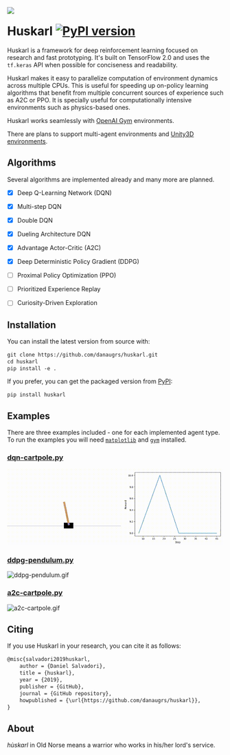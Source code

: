 <img align="left" src="https://github.com/danaugrs/huskarl/blob/master/logo.png">

# Huskarl [![PyPI version](https://badge.fury.io/py/huskarl.svg)](https://badge.fury.io/py/huskarl)

Huskarl is a framework for deep reinforcement learning focused on research and fast prototyping.
It's built on TensorFlow 2.0 and uses the `tf.keras` API when possible for conciseness and readability.

Huskarl makes it easy to parallelize computation of environment dynamics across multiple CPUs.
This is useful for speeding up on-policy learning algorithms that benefit from multiple concurrent sources of experience such as A2C or PPO.
It is specially useful for computationally intensive environments such as physics-based ones.

Huskarl works seamlessly with [OpenAI Gym](https://gym.openai.com/) environments.

There are plans to support multi-agent environments and [Unity3D environments](https://unity3d.ai).

## Algorithms

Several algorithms are implemented already and many more are planned.

* [x] Deep Q-Learning Network (DQN)
* [x] Multi-step DQN
* [x] Double DQN
* [x] Dueling Architecture DQN
* [x] Advantage Actor-Critic (A2C)
* [x] Deep Deterministic Policy Gradient (DDPG)
* [ ] Proximal Policy Optimization (PPO)
* [ ] Prioritized Experience Replay
* [ ] Curiosity-Driven Exploration


## Installation
You can install the latest version from source with:
```
git clone https://github.com/danaugrs/huskarl.git
cd huskarl
pip install -e .
```
If you prefer, you can get the packaged version from [PyPI](https://pypi.org/project/huskarl/):
```
pip install huskarl
```

## Examples
There are three examples included - one for each implemented agent type. To run the examples you will need [`matplotlib`](https://github.com/matplotlib/matplotlib) and [`gym`](https://github.com/openai/gym) installed. 

### [dqn-cartpole.py](https://github.com/danaugrs/huskarl/blob/master/examples/dqn-cartpole.py)
![dqn-cartpole.gif](examples/dqn-cartpole.gif)
### [ddpg-pendulum.py](https://github.com/danaugrs/huskarl/blob/master/examples/ddpg-pendulum.py)
![ddpg-pendulum.gif](examples/ddpg-pendulum.gif)
### [a2c-cartpole.py](https://github.com/danaugrs/huskarl/blob/master/examples/a2c-cartpole.py)
![a2c-cartpole.gif](examples/a2c-cartpole.gif)

## Citing

If you use Huskarl in your research, you can cite it as follows:
```
@misc{salvadori2019huskarl,
    author = {Daniel Salvadori},
    title = {huskarl},
    year = {2019},
    publisher = {GitHub},
    journal = {GitHub repository},
    howpublished = {\url{https://github.com/danaugrs/huskarl}},
}
```

## About

_hùskarl_ in Old Norse means a warrior who works in his/her lord's service.
